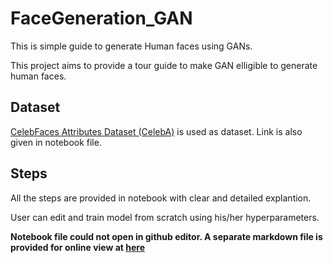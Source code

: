 # FaceGeneration_GAN
This is simple guide to generate Human faces using GANs.

This project aims to provide a tour guide to make GAN elligible to generate human faces.

## Dataset
[CelebFaces Attributes Dataset (CelebA)](http://mmlab.ie.cuhk.edu.hk/projects/CelebA.html) is used as dataset. Link is also given in notebook file.

## Steps
All the steps are provided in notebook with clear and detailed explantion.

User can edit and train model from scratch using his/her hyperparameters.

**Notebook file could not open in github editor. A separate markdown file is provided for online view at [here](Notebook%20Markdown/dlnd_face_generation.md)**
